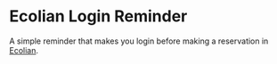 # Ecolian Login Reminder

A simple reminder that makes you login before making a reservation in [Ecolian](https://www.ecolian.or.kr/).
